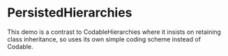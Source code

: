 # PersistedHierarchies
This demo is a contrast to CodableHierarchies where it insists on retaining class inheritance, so uses its own simple coding scheme instead of Codable.
